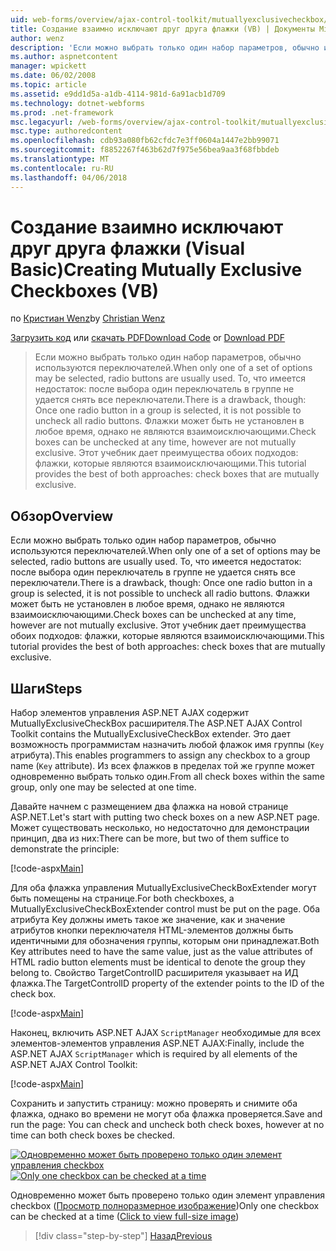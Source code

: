 ```yaml
---
uid: web-forms/overview/ajax-control-toolkit/mutuallyexclusivecheckbox/creating-mutually-exclusive-checkboxes-vb
title: Создание взаимно исключают друг друга флажки (VB) | Документы Microsoft
author: wenz
description: 'Если можно выбрать только один набор параметров, обычно используются переключателей. То, что имеется недостаток: после выбора один переключатель в группе...'
ms.author: aspnetcontent
manager: wpickett
ms.date: 06/02/2008
ms.topic: article
ms.assetid: e9dd1d5a-a1db-4114-981d-6a91acb1d709
ms.technology: dotnet-webforms
ms.prod: .net-framework
msc.legacyurl: /web-forms/overview/ajax-control-toolkit/mutuallyexclusivecheckbox/creating-mutually-exclusive-checkboxes-vb
msc.type: authoredcontent
ms.openlocfilehash: cdb93a080fb62cfdc7e3ff0604a1447e2bb99071
ms.sourcegitcommit: f8852267f463b62d7f975e56bea9aa3f68fbbdeb
ms.translationtype: MT
ms.contentlocale: ru-RU
ms.lasthandoff: 04/06/2018
---
```

<a name="creating-mutually-exclusive-checkboxes-vb"></a><span data-ttu-id="81d96-104">Создание взаимно исключают друг друга флажки (Visual Basic)</span><span class="sxs-lookup"><span data-stu-id="81d96-104">Creating Mutually Exclusive Checkboxes (VB)</span></span>
====================
<span data-ttu-id="81d96-105">по [Кристиан Wenz](https://github.com/wenz)</span><span class="sxs-lookup"><span data-stu-id="81d96-105">by [Christian Wenz](https://github.com/wenz)</span></span>

<span data-ttu-id="81d96-106">[Загрузить код](http://download.microsoft.com/download/9/3/f/93f8daea-bebd-4821-833b-95205389c7d0/MutuallyExclusiveCheckBox0.vb.zip) или [скачать PDF](http://download.microsoft.com/download/b/6/a/b6ae89ee-df69-4c87-9bfb-ad1eb2b23373/mutuallyexclusivecheckbox0VB.pdf)</span><span class="sxs-lookup"><span data-stu-id="81d96-106">[Download Code](http://download.microsoft.com/download/9/3/f/93f8daea-bebd-4821-833b-95205389c7d0/MutuallyExclusiveCheckBox0.vb.zip) or [Download PDF](http://download.microsoft.com/download/b/6/a/b6ae89ee-df69-4c87-9bfb-ad1eb2b23373/mutuallyexclusivecheckbox0VB.pdf)</span></span>

> <span data-ttu-id="81d96-107">Если можно выбрать только один набор параметров, обычно используются переключателей.</span><span class="sxs-lookup"><span data-stu-id="81d96-107">When only one of a set of options may be selected, radio buttons are usually used.</span></span> <span data-ttu-id="81d96-108">То, что имеется недостаток: после выбора один переключатель в группе не удается снять все переключатели.</span><span class="sxs-lookup"><span data-stu-id="81d96-108">There is a drawback, though: Once one radio button in a group is selected, it is not possible to uncheck all radio buttons.</span></span> <span data-ttu-id="81d96-109">Флажки может быть не установлен в любое время, однако не являются взаимоисключающими.</span><span class="sxs-lookup"><span data-stu-id="81d96-109">Check boxes can be unchecked at any time, however are not mutually exclusive.</span></span> <span data-ttu-id="81d96-110">Этот учебник дает преимущества обоих подходов: флажки, которые являются взаимоисключающими.</span><span class="sxs-lookup"><span data-stu-id="81d96-110">This tutorial provides the best of both approaches: check boxes that are mutually exclusive.</span></span>


## <a name="overview"></a><span data-ttu-id="81d96-111">Обзор</span><span class="sxs-lookup"><span data-stu-id="81d96-111">Overview</span></span>

<span data-ttu-id="81d96-112">Если можно выбрать только один набор параметров, обычно используются переключателей.</span><span class="sxs-lookup"><span data-stu-id="81d96-112">When only one of a set of options may be selected, radio buttons are usually used.</span></span> <span data-ttu-id="81d96-113">То, что имеется недостаток: после выбора один переключатель в группе не удается снять все переключатели.</span><span class="sxs-lookup"><span data-stu-id="81d96-113">There is a drawback, though: Once one radio button in a group is selected, it is not possible to uncheck all radio buttons.</span></span> <span data-ttu-id="81d96-114">Флажки может быть не установлен в любое время, однако не являются взаимоисключающими.</span><span class="sxs-lookup"><span data-stu-id="81d96-114">Check boxes can be unchecked at any time, however are not mutually exclusive.</span></span> <span data-ttu-id="81d96-115">Этот учебник дает преимущества обоих подходов: флажки, которые являются взаимоисключающими.</span><span class="sxs-lookup"><span data-stu-id="81d96-115">This tutorial provides the best of both approaches: check boxes that are mutually exclusive.</span></span>

## <a name="steps"></a><span data-ttu-id="81d96-116">Шаги</span><span class="sxs-lookup"><span data-stu-id="81d96-116">Steps</span></span>

<span data-ttu-id="81d96-117">Набор элементов управления ASP.NET AJAX содержит MutuallyExclusiveCheckBox расширителя.</span><span class="sxs-lookup"><span data-stu-id="81d96-117">The ASP.NET AJAX Control Toolkit contains the MutuallyExclusiveCheckBox extender.</span></span> <span data-ttu-id="81d96-118">Это дает возможность программистам назначить любой флажок имя группы (`Key` атрибута).</span><span class="sxs-lookup"><span data-stu-id="81d96-118">This enables programmers to assign any checkbox to a group name (`Key` attribute).</span></span> <span data-ttu-id="81d96-119">Из всех флажков в пределах той же группе может одновременно выбрать только один.</span><span class="sxs-lookup"><span data-stu-id="81d96-119">From all check boxes within the same group, only one may be selected at one time.</span></span>

<span data-ttu-id="81d96-120">Давайте начнем с размещением два флажка на новой странице ASP.NET.</span><span class="sxs-lookup"><span data-stu-id="81d96-120">Let's start with putting two check boxes on a new ASP.NET page.</span></span> <span data-ttu-id="81d96-121">Может существовать несколько, но недостаточно для демонстрации принцип, два из них:</span><span class="sxs-lookup"><span data-stu-id="81d96-121">There can be more, but two of them suffice to demonstrate the principle:</span></span>

[!code-aspx[Main](creating-mutually-exclusive-checkboxes-vb/samples/sample1.aspx)]

<span data-ttu-id="81d96-122">Для оба флажка управления MutuallyExclusiveCheckBoxExtender могут быть помещены на странице.</span><span class="sxs-lookup"><span data-stu-id="81d96-122">For both checkboxes, a MutuallyExclusiveCheckBoxExtender control must be put on the page.</span></span> <span data-ttu-id="81d96-123">Оба атрибута Key должны иметь такое же значение, как и значение атрибутов кнопки переключателя HTML-элементов должны быть идентичными для обозначения группы, которым они принадлежат.</span><span class="sxs-lookup"><span data-stu-id="81d96-123">Both Key attributes need to have the same value, just as the value attributes of HTML radio button elements must be identical to denote the group they belong to.</span></span> <span data-ttu-id="81d96-124">Свойство TargetControlID расширителя указывает на ИД флажка.</span><span class="sxs-lookup"><span data-stu-id="81d96-124">The TargetControlID property of the extender points to the ID of the check box.</span></span>

[!code-aspx[Main](creating-mutually-exclusive-checkboxes-vb/samples/sample2.aspx)]

<span data-ttu-id="81d96-125">Наконец, включить ASP.NET AJAX `ScriptManager` необходимые для всех элементов-элементов управления ASP.NET AJAX:</span><span class="sxs-lookup"><span data-stu-id="81d96-125">Finally, include the ASP.NET AJAX `ScriptManager` which is required by all elements of the ASP.NET AJAX Control Toolkit:</span></span>

[!code-aspx[Main](creating-mutually-exclusive-checkboxes-vb/samples/sample3.aspx)]

<span data-ttu-id="81d96-126">Сохранить и запустить страницу: можно проверять и снимите оба флажка, однако во времени не могут оба флажка проверяется.</span><span class="sxs-lookup"><span data-stu-id="81d96-126">Save and run the page: You can check and uncheck both check boxes, however at no time can both check boxes be checked.</span></span>


<span data-ttu-id="81d96-127">[![Одновременно может быть проверено только один элемент управления checkbox](creating-mutually-exclusive-checkboxes-vb/_static/image2.png)](creating-mutually-exclusive-checkboxes-vb/_static/image1.png)</span><span class="sxs-lookup"><span data-stu-id="81d96-127">[![Only one checkbox can be checked at a time](creating-mutually-exclusive-checkboxes-vb/_static/image2.png)](creating-mutually-exclusive-checkboxes-vb/_static/image1.png)</span></span>

<span data-ttu-id="81d96-128">Одновременно может быть проверено только один элемент управления checkbox ([Просмотр полноразмерное изображение](creating-mutually-exclusive-checkboxes-vb/_static/image3.png))</span><span class="sxs-lookup"><span data-stu-id="81d96-128">Only one checkbox can be checked at a time ([Click to view full-size image](creating-mutually-exclusive-checkboxes-vb/_static/image3.png))</span></span>

> [!div class="step-by-step"]
> [<span data-ttu-id="81d96-129">Назад</span><span class="sxs-lookup"><span data-stu-id="81d96-129">Previous</span></span>](creating-mutually-exclusive-checkboxes-cs.md)
